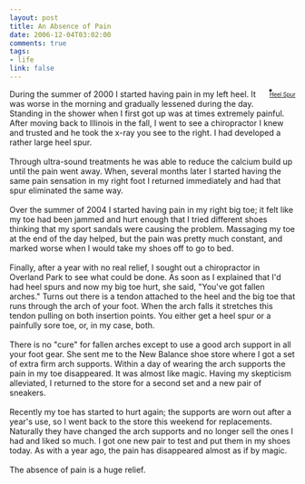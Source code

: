 ```yaml
--- 
layout: post
title: An Absence of Pain
date: 2006-12-04T03:02:00
comments: true
tags:
- life
link: false
---
```

<div style="float: right; margin-left: 10px; margin-bottom: 10px;">
<a href="http://www.flickr.com/photos/zanshin/314068166/" title="photo sharing"><img src="http://static.flickr.com/114/314068166_be64685a74_m.jpg" alt="" style="border: solid 2px #000000;" /></a>
<br />
<span style="font-size: 0.7em; margin-top: 0px;">
<a href="http://www.flickr.com/photos/zanshin/314068166/">Heel Spur</a>
</span>
</div>
<p>During the summer of 2000 I started having pain in my left heel. It was worse in the morning and gradually lessened during the day. Standing in the shower when I first got up was at times extremely painful. After moving back to Illinois in the fall, I went to see a chiropractor I knew and trusted and he took the x-ray you see to the right. I had developed a rather large heel spur.<br />
<br />
Through ultra-sound treatments he was able to reduce the calcium build up until the pain went away. When, several months later I started having the same pain sensation in my right foot I returned immediately and had that spur eliminated the same way. <br />
<br />
Over the summer of 2004 I started having pain in my right big toe; it felt like my toe had been jammed and hurt enough that I tried different shoes thinking that my sport sandals were causing the problem. Massaging my toe at the end of the day helped, but the pain was pretty much constant, and marked worse when I would take my shoes off to go to bed.<br />
<br />
Finally, after a year with no real relief, I sought out a chiropractor in Overland Park to see what could be done. As soon as I explained that I'd had heel spurs and now my big toe hurt, she said, "You've got fallen arches." Turns out there is a tendon attached to the heel and the big toe that runs through the arch of your foot. When the arch falls it stretches this tendon pulling on both insertion points. You either get a heel spur or a painfully sore toe, or, in my case, both.<br />
<br />
There is no "cure" for fallen arches except to use a good arch support in all your foot gear. She sent me to the New Balance shoe store where I got a set of extra firm arch supports. Within a day of wearing the arch supports the pain in my toe disappeared. It was almost like magic. Having my skepticism alleviated, I returned to the store for a second set and a new pair of sneakers. <br />
<br />
Recently my toe has started to hurt again; the supports are worn out after a year's use, so I went back to the store this weekend for replacements. Naturally they have changed the arch supports and no longer sell the ones I had and liked so much. I got one new pair to test and put them in my shoes today. As with a year ago, the pain has disappeared almost as if by magic.<br />
<br />
The absence of pain is a huge relief. </p>
<br clear="all" />
